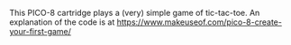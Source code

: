 This PICO-8 cartridge plays a (very) simple game of tic-tac-toe. An explanation of the code is at https://www.makeuseof.com/pico-8-create-your-first-game/
